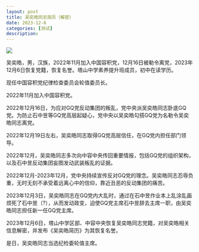 ```yaml
---
layout: post
title: 吴奕皓同志简历（解密）
date: 2023-12-6
categories: [测试]
description: 
---
```


![](https://pic.imgdb.cn/item/65708563c458853aef79545a.jpg)

吴奕皓，男，汉族，2022年11月加入中国容积党，12月16日被勒令离党，2023年12月6日恢复党籍，恢复名誉。塔山中学素养提升班成员，初中在读学历。

现任中国容积党纪律检查委员会轮值委员长。

2022年11月加入中国容积党。

2022年12月16日，为应对GQ党反动集团的叛乱，党中央派吴奕皓同志卧底GQ党。为防止石中昱等GQ党高层起疑心，党中央以吴奕皓勾搭GQ党为名勒令吴奕皓同志离党。

2022年12月19日左右，吴奕皓同志取得GQ党高层信任，在GQ党内担任部门领导。

2022年12月，吴奕皓同志多次向中容中央传回重要情报，包括GQ党的组织架构，以及石中昱反动集团妄图发动武装叛乱的证据。

2022年12月-2023年12月，党中央持续宣传反对GQ党的理念。吴奕皓同志忍辱负重，无时无刻不承受着远离心中的信仰，靠近丑恶的反动集团的痛苦。

2023年12月3日，吴奕皓同志在GQ党内大乱时，通过在石中昱作业本上乱涂乱画烦死了石中昱（?），从而发动政变，迫使GQ党主席石中昱辞去主席一职，由吴奕皓同志担任新一任GQ党主席。

2023年12月6日，塔山中学区部、中容中央恢复吴奕皓同志党籍，对吴奕皓相关信息解密，并发布《吴奕皓简历》为其恢复名誉。

是日，吴奕皓同志当选纪检委轮值主席。
